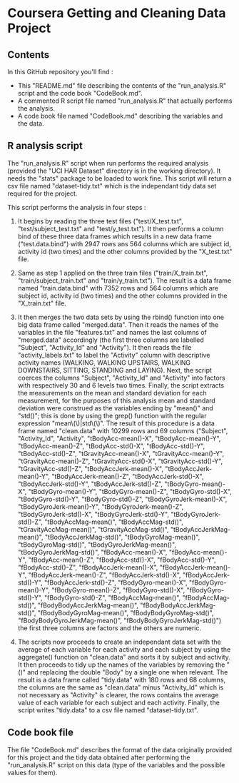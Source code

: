 Coursera Getting and Cleaning Data Project
===========

## Contents

In this GitHub repository you'll find :

* This "README.md" file describing the contents of the "run_analysis.R" script and the code book "CodeBook.md".
* A commented R script file named "run_analysis.R" that actually performs the analysis.
* A code book file named "CodeBook.md" describing the variables and the data.

## R analysis script

The "run_analysis.R" script when run performs the required analysis (provided the "UCI HAR Dataset" directory is in the working directory). It needs the "stats" package to be loaded to work fine. This script will return a csv file named "dataset-tidy.txt" which is the independant tidy data set required for the project.

This script performs the analysis in four steps :

1. It begins by reading the three test files ("test/X_test.txt", "test/subject_test.txt" and "test/y_test.txt"). It then performs a column bind of these three data frames which results in a new data frame ("test.data.bind") with 2947 rows ans 564 columns which are subject id, activity id (two times) and the other columns provided by the "X_test.txt" file.

2. Same as step 1 applied on the three train files ("train/X_train.txt", "train/subject_train.txt" and "train/y_train.txt"). The result is a data frame named "train.data.bind" with 7352 rows and 564 columns which are subject id, activity id (two times) and the other columns provided in the "X_train.txt" file.

3. It then merges the two data sets by using the rbind() function into one big data frame called "merged.data". Then it reads the names of the variables in the file "features.txt" and names the last columns of "merged.data" accordingly (the first three columns are labelled "Subject", "Activity_Id" and "Activity"). It then reads the file "activity_labels.txt" to label the "Activity" column with descriptive activity names (WALKING, WALKING UPSTAIRS, WALKING DOWNSTAIRS, SITTING, STANDING and LAYING). Next, the script coerces the columns "Subject", "Activity_Id" and "Activity" into factors with respectively 30 and 6 levels two times. Finally, the script extracts the measurements on the mean and standard deviation for each measurement, for the purposes of this analysis mean and standard deviation were construed as the variables ending by "mean()" and "std()"; this is done by using the grep() function with the regular expression "mean\\\(\\\)|std\\\(\\\)". The result of this procedure is a data frame named "clean.data" with 10299 rows and 69 columns ("Subject", "Activity_Id", "Activity", "tBodyAcc-mean()-X", "tBodyAcc-mean()-Y", "tBodyAcc-mean()-Z", "tBodyAcc-std()-X", "tBodyAcc-std()-Y", "tBodyAcc-std()-Z", "tGravityAcc-mean()-X", "tGravityAcc-mean()-Y", "tGravityAcc-mean()-Z", "tGravityAcc-std()-X", "tGravityAcc-std()-Y", "tGravityAcc-std()-Z", "tBodyAccJerk-mean()-X", "tBodyAccJerk-mean()-Y", "tBodyAccJerk-mean()-Z", "tBodyAccJerk-std()-X", "tBodyAccJerk-std()-Y", "tBodyAccJerk-std()-Z", "tBodyGyro-mean()-X", "tBodyGyro-mean()-Y", "tBodyGyro-mean()-Z", "tBodyGyro-std()-X", "tBodyGyro-std()-Y", "tBodyGyro-std()-Z", "tBodyGyroJerk-mean()-X", "tBodyGyroJerk-mean()-Y", "tBodyGyroJerk-mean()-Z", "tBodyGyroJerk-std()-X", "tBodyGyroJerk-std()-Y", "tBodyGyroJerk-std()-Z", "tBodyAccMag-mean()", "tBodyAccMag-std()", "tGravityAccMag-mean()", "tGravityAccMag-std()", "tBodyAccJerkMag-mean()", "tBodyAccJerkMag-std()", "tBodyGyroMag-mean()", "tBodyGyroMag-std()", "tBodyGyroJerkMag-mean()", "tBodyGyroJerkMag-std()", "fBodyAcc-mean()-X", "fBodyAcc-mean()-Y", "fBodyAcc-mean()-Z", "fBodyAcc-std()-X", "fBodyAcc-std()-Y", "fBodyAcc-std()-Z", "fBodyAccJerk-mean()-X", "fBodyAccJerk-mean()-Y", "fBodyAccJerk-mean()-Z", "fBodyAccJerk-std()-X", "fBodyAccJerk-std()-Y", "fBodyAccJerk-std()-Z", "fBodyGyro-mean()-X", "fBodyGyro-mean()-Y", "fBodyGyro-mean()-Z", "fBodyGyro-std()-X", "fBodyGyro-std()-Y", "fBodyGyro-std()-Z", "fBodyAccMag-mean()", "fBodyAccMag-std()", "fBodyBodyAccJerkMag-mean()", "fBodyBodyAccJerkMag-std()", "fBodyBodyGyroMag-mean()", "fBodyBodyGyroMag-std()", "fBodyBodyGyroJerkMag-mean()", "fBodyBodyGyroJerkMag-std()") the first three columns are factors and the others are numeric.

4. The scripts now proceeds to create an independant data set with the average of each variable for each activity and each subject by using the aggregate() function on "clean.data" and sorts it by subject and activity. It then proceeds to tidy up the names of the variables by removing the "()" and replacing the double "Body" by a single one when relevant. The result is a data frame called "tidy.data" with 180 rows and 68 columns, the columns are the same as "clean.data" minus "Activity_Id" which is not necessary as "Activity" is clearer, the rows contains the average value of each variable for each subject and each activity. Finally, the script writes "tidy.data" to a csv file named "dataset-tidy.txt".

## Code book file

The file "CodeBook.md" describes the format of the data originally provided for this project and the tidy data obtained after performing the "run_analysis.R" script on this data (type of the variables and the possible values for them).
